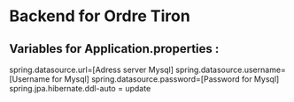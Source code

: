 # Backend for Ordre Tiron

## Variables for Application.properties : 

spring.datasource.url=[Adress server Mysql]
spring.datasource.username=[Username for Mysql]
spring.datasource.password=[Password for Mysql]
spring.jpa.hibernate.ddl-auto = update
